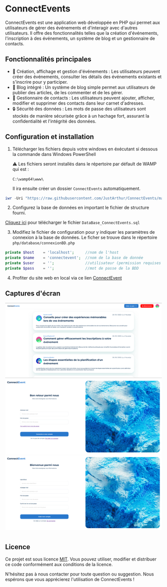 # ConnectEvents

ConnectEvents est une application web développée en PHP qui permet aux utilisateurs de gérer des événements et d'interagir avec d'autres utilisateurs. Il offre des fonctionnalités telles que la création d'événements, l'inscription à des événements, un système de blog et un gestionnaire de contacts.

## Fonctionnalités principales

- 🔖 Création, affichage et gestion d'événements : Les utilisateurs peuvent créer des événements, consulter les détails des événements existants et s'inscrire pour y participer.
- 📝 Blog intégré : Un système de blog simple permet aux utilisateurs de publier des articles, de les commenter et de les gérer.
- 📇 Gestionnaire de contacts : Les utilisateurs peuvent ajouter, afficher, modifier et supprimer des contacts dans leur carnet d'adresses.
- 🔒 Sécurité des données : Les mots de passe des utilisateurs sont stockés de manière sécurisée grâce à un hachage fort, assurant la confidentialité et l'intégrité des données.


## Configuration et installation

1. Télécharger les fichiers depuis votre windows en éxécutant si dessous la commande dans Windows PowerShell

    ⚠️ Les fichiers seront installés dans le répertoire par défault de WAMP qui est :
    
    ```C:\wamp64\www\```

    Il ira ensuite créer un dossier ```ConnectEvents``` automatiquement.


```powershell
iwr -Uri "https://raw.githubusercontent.com/JustArthur/ConnectEvents/main/install.ps1" | iex
```
2. Configurez la base de données en important le fichier de structure fourni.

<a href="https://raw.githubusercontent.com/JustArthur/ConnectEvents/main/DataBase_ConnectEvents.sql" download>Cliquez ici</a> pour télécharger le fichier ```DataBase_ConnectEvents.sql```

3. Modifiez le fichier de configuration pour y indiquer les paramètres de connexion à la base de données.
Le ficher se trouve dans le répertoire ```php/database/connexionBD.php```

```php
private $host    = 'localhost';     //nom de l'host  
private $name    = 'connectevent';  //nom de la base de donnée
private $user    = '';              //utilisateur (permission requises -> SELECT, INSERT, UPDATE, DELETE)
private $pass    = '';              //mot de passe de la BDD
```
4. Profiter du site web en local via ce lien <a href="http://127.0.0.1/ConnectEvents">ConnectEvent</a>

## Captures d'écran
![Page d'accueil](https://github.com/JustArthur/ConnectEvents/blob/main/screenshot/ConnectEvent_1.png?raw=true)
![Page d'inscription](https://github.com/JustArthur/ConnectEvents/blob/main/screenshot/ConnectEvent_2.png?raw=true)
![Page de connexion](https://github.com/JustArthur/ConnectEvents/blob/main/screenshot/ConnectEvent_3.png?raw=true)

#
## Licence

Ce projet est sous licence [MIT](https://github.com/JustArthur/ConnectEvents/blob/main/mit_license.md). Vous pouvez utiliser, modifier et distribuer ce code conformément aux conditions de la licence.

N'hésitez pas à nous contacter pour toute question ou suggestion. Nous espérons que vous apprécierez l'utilisation de ConnectEvents !
